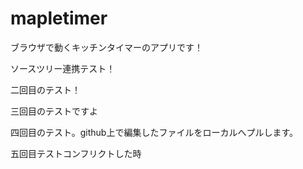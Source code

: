 # mapletimer
ブラウザで動くキッチンタイマーのアプリです！

ソースツリー連携テスト！

二回目のテスト！

三回目のテストですよ

四回目のテスト。github上で編集したファイルをローカルへプルします。

五回目テストコンフリクトした時
